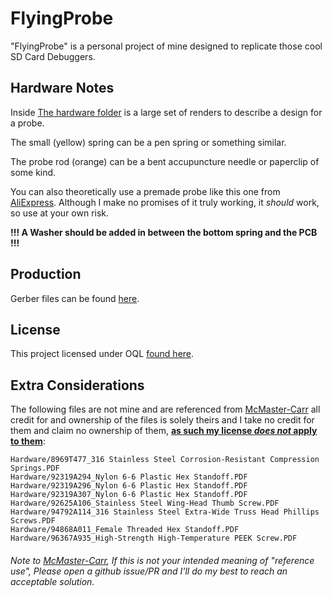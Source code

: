 # FlyingProbe

"FlyingProbe" is a personal project of mine designed to replicate those cool SD Card Debuggers.

## Hardware Notes

Inside [The hardware folder](<https://github.com/NanashiTheNameless/FlyingProbe/Hardware>) is a large set of renders to describe a design for a probe.

The small (yellow) spring can be a pen spring or something similar.

The probe rod (orange) can be a bent accupuncture needle or paperclip of some kind.

You can also theoretically use a premade probe like this one from [AliExpress](<https://www.aliexpress.com/item/3256803993646501.html>).
Although I make no promises of it truly working, it _should_ work, so use at your own risk.

**!!! A Washer should be added in between the bottom spring and the PCB !!!**

## Production

Gerber files can be found [here](<https://github.com/NanashiTheNameless/FlyingProbe/blob/main/production/FlyingProbe.zip>).

## License

This project licensed under OQL [found here](<https://github.com/NanashiTheNameless/FlyingProbe/blob/main/license.md>).

## Extra Considerations

The following files are not mine and are referenced from [McMaster-Carr](<https://www.mcmaster.com>) all credit for and ownership of the files is solely theirs and I take no credit for them and claim no ownership of them, <ins>**as such my license _does not_ apply to them**</ins>:

```text
Hardware/8969T477_316 Stainless Steel Corrosion-Resistant Compression Springs.PDF
Hardware/92319A294_Nylon 6-6 Plastic Hex Standoff.PDF
Hardware/92319A296_Nylon 6-6 Plastic Hex Standoff.PDF
Hardware/92319A307_Nylon 6-6 Plastic Hex Standoff.PDF
Hardware/92625A106_Stainless Steel Wing-Head Thumb Screw.PDF
Hardware/94792A114_316 Stainless Steel Extra-Wide Truss Head Phillips Screws.PDF
Hardware/94868A011_Female Threaded Hex Standoff.PDF
Hardware/96367A935_High-Strength High-Temperature PEEK Screw.PDF
```

###### Note to [McMaster-Carr](<https://www.mcmaster.com>), If this is not your intended meaning of "reference use", Please open a github issue/PR and I'll do my best to reach an acceptable solution.
